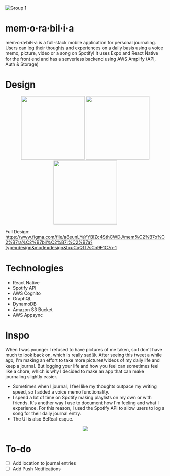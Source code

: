 ![Group 1](https://github.com/salvinax/memorabilia/assets/113158430/6f450fe3-2959-4033-9edb-a92899d6d5de)

# mem·o·ra·bil·i·a

mem·o·ra·bil·i·a is a full-stack mobile application for personal journaling. Users can log their thoughts and experiences on a daily basis using a voice memo, picture, video or a song on Spotify! It uses Expo and React Native for the front end and has a serverless backend using AWS Amplify (API, Auth & Storage)

# Design

<p align="center">
<img src="https://github.com/salvinax/memorabilia/assets/113158430/f30f14ef-b8e7-46e2-8fa3-91207ff629d4" width=200/>
<img src="https://github.com/salvinax/memorabilia/assets/113158430/c492fff0-b182-4eef-af79-e141c821d5a9" width=200/>
<img src="https://github.com/salvinax/memorabilia/assets/113158430/cc6f143c-f338-419e-84d9-17cd6751aa55" width=200/>
</p>

Full Design: https://www.figma.com/file/a8eunLYaYYBIZc4SthCWDJ/mem%C2%B7o%C2%B7ra%C2%B7bil%C2%B7i%C2%B7a?type=design&mode=design&t=uCqQfT7sCn9F1C7p-1

# Technologies

<ul>

  <li>React Native</li>
   <li>Spotify API</li>
    <li>AWS Cognito</li>
    <li>GraphQL</li>
    <li> DynamoDB</li>
     <li> Amazon S3 Bucket</li>
     <li> AWS Appsync</li>
</ul>

# Inspo

When I was younger I refused to have pictures of me taken, so I don't have much to look back on, which is really sad😢. After seeing this tweet a while ago, I'm making an effort to take more pictures/videos of my daily life and keep a journal. But logging your life and how you feel can sometimes feel like a chore, which is why I decided to make an app that can make journaling slightly easier.

<ul>
  <li>Sometimes when I journal, I feel like my thoughts outpace my writing speed, so I added a voice memo functionality.</li>
   <li>I spend a lot of time on Spotify making playlists on my own or with friends. It's another way I use to document how I'm feeling and what I experience. For this reason, I used the Spotify API to allow users to log a song for their daily journal entry.</li>
    <li> The UI is also BeReal-esque.</li>
</ul>


<p align="center">
<img src="https://github.com/salvinax/memorabilia/assets/113158430/8b56c218-be7d-48be-a35f-cb4d52712243"/>
</p>

# To-do

- [ ] Add location to journal entries
- [ ] Add Push Notifications
